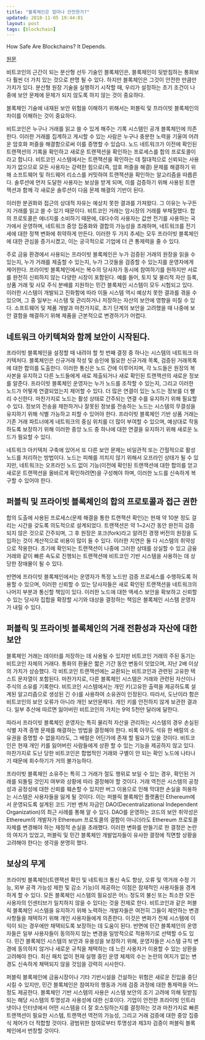 ```yaml
---
title: "블록체인은 얼마나 안전한가?"
updated: 2018-11-05 19:44:01
layout: post
tags: [blockchain]
---
```


How Safe Are Blockchains? It Depends.

[원문](https://hbr.org/2017/03/how-safe-are-blockchains-it-depends)

비트코인의 근간이 되는 분산형 선두 기술인 블록체인은, 블록체인이 뒷받침하는 통화보다 훨씬 더 가치 있는 것으로 판명 될 수 있다. 하지만 블록체인은 그것이 안전한 만큼만 가치가 있다. 분산형 원장 기술을 실행하기 시작할 때, 우리가 설정하는 초기 조건이 나중에 보안 문제에 문제가 되지 않도록 하지 않는 것이 중요하다.

블록체인 기술에 내재된 보안 위험을 이해하기 위해서는 퍼블릭 및 프라이빗 블록체인의 차이를 이해하는 것이 중요하다.

비트코인은 누구나 거래를 읽고 쓸 수 있게 해주는 기록 시스템인 공개 블록체인에 의존한다. 이러한 거래를 집계하고 게시할 수 있는 사람은 누구나 충분한 노력을 기울여 어려운 암호화 퍼즐을 해결함으로써 이를 증명할 수 있습다. 노드 네트워크가 이전에 확인된 트랜잭션의 기록을 확인하고 새로운 트랜잭션을 확인하는 프로세스를 합의 프로토콜이라고 합니다. 비트코인 시스템에서는 트랜잭션을 확인하는 데 절대적으로 신뢰되는 사용자가 없으므로 모든 사용자는 강력한 힘으로(즉, 암호 퍼즐을 해결) 문제를 해결하기 위해 소프트웨어 및 하드웨어 리소스를 커밋하여 트랜잭션을 확인하는 알고리즘을 따릅른다. 솔루션에 먼저 도달한 사용자는 보상을 받게 되며, 이를 검증하기 위해 사용된 트랜잭션과 함께 각 새로운 솔루션이 다음 문제 해결의 기반이 된다.

이러한 분권화와 접근의 상대적 자유는 예상치 못한 결과를 가져왔다. 그 이유는 누구든지 거래를 읽고 쓸 수 있기 때문이다. 비트코인 거래는 암시장의 거래를 부채질했다. 합의 프로토콜은 에너지를 소비하기 때문에, 대다수의 사용자는 값싼 전기를 사용하는 국가에서 운영하며, 네트워크 중앙 집중화와 결합의 가능성을 초래하며, 네트워크를 전기세에 대한 정책 변화에 취약하게 만든다. 이러한 두 가지 추세는 모두 프라이빗 블록체인에 대한 관심을 증가시켰고, 이는 궁극적으로 기업에 더 큰 통제력을 줄 수 있다.

주로 금융 환경에서 사용되는 프라이빗 블록체인은 누가 검증된 거래의 원장을 읽을 수 있는지, 누가 거래를 제출할 수 있는지, 누가 그것들을 검증할 수 있는지를 운영자에게 제어한다. 프라이빗 블록체인에서는 복수의 당사자가 동시에 참여하기를 원하지만 서로를 완전히 신뢰하지 않는 다양한 시장이 포함된다. 예를 들어, 토지 및 물리적 자산 등록, 상품 거래 및 사모 주식 분배를 지원하는 민간 블록체인 시스템이 모두 시험되고 있다. 이러한 시스템이 개발되고 진화함에 따라 이들 시스템 역시 예상치 못한 결과를 겪을 수 있으며, 그 중 일부는 시스템 및 관리하거나 저장하는 자산의 보안에 영향을 미칠 수 있다. 소프트웨어 및 제품 개발과 마찬가지로, 초기 단계의 보안을 고려했을 때 나중에 보안 결함을 해결하기 위해 제품을 근본적으로 변경하기가 어렵다.

## 네트워크 아키텍쳐와 함께 보안이 시작된다.

프라이빗 블록체인을 설정할 때 내려야 할 첫 번째 결정 중 하나는 시스템의 네트워크 아키텍처다. 블록체인은 신규거래 작성 및 승인에 필요한 신규거래 목록, 검증된 거래목록에 대한 합의를 도출한다. 이러한 통신은 노드 간에 이루어지며, 각 노드들은 원장의 복사본을 유지하고 다른 노드들에게 새로 제출되거나 새로 확인된 트랜잭션의 새로운 정보를 알준다. 프라이빗 블록체인 운영자는 누가 노드를 조작할 수 있는지, 그리고 이러한 노드가 어떻게 연결되었는지 제어할 수 있다. 더 많은 연결이 있는 노드는 정보를 더 빨리 수신한다. 마찬가지로 노드는 활성 상태로 간주되는 연결 수를 유지하기 위해 필요할 수 있다. 정보의 전송을 제한하거나 잘못된 정보를 전송하는 노드는 시스템의 무결성을 유지하기 위해 식별 가능하고 피할 수 있어야 한다. 프라이빗 블록체인 기반 상품 거래는 기존 거래 파트너에게 네트워크의 중심 위치를 더 많이 부여할 수 있으며, 예상대로 작동하도록 보장하기 위해 이러한 중앙 노드 중 하나에 대한 연결을 유지하기 위해 새로운 노드가 필요할 수 있다.

네트워크 아키텍처 구축에 있어서 또 다른 보안 문제는 비일관적 또는 간헐적으로 활성 노드를 처리하는 방법이다. 노드는 피해를 끼치지 않기 위해서 오프라인 상태가 될 수 있지만, 네트워크는 오프라인 노드 없이 기능(이전에 확인된 트랜잭션에 대한 합의를 얻고 새로운 트랜잭션을 올바르게 확인하려면)을 구성해야 하며, 이러한 노드를 신속하게 복구할 수 있어야 한다.

## 퍼블릭 및 프라이빗 블록체인의 합의 프로토콜과 접근 권한

합의 도출에 사용된 프로세스(문제 해결을 통한 트랜잭션 확인)는 현재 약 10분 정도 걸리는 시간을 갖도록 의도적으로 설계되었다. 트랜잭션은 약 1~2시간 동안 완전히 검증되지 않은 것으로 간주되며, 그 후 원장은 포크(fork)라고 알려진 경쟁 버전의 원장을 도입하는 것이 계산적으로 비용이 많이 들 수 있다. 이러한 지연은 둘 다 시스템의 취약성으로 작용한다. 초기에 확인되는 트랜잭션이 나중에 그러한 상태를 상실할 수 있고 금융 거래와 같이 빠른 속도로 진행되는 트랜잭션에 비트코인 기반 시스템을 사용하는 데 상당한 장애물이 될 수 있다.

반면에 프라이빗 블록체인에서는 운영자가 특정 노드만 검증 프로세스를 수행하도록 허용할 수 있으며, 이러한 신뢰할 수 있는 당사자들은 새로 확인된 트랜잭션을 네트워크의 나머지 부분과 통신할 책임이 있다. 이러한 노드에 대한 액세스 보안을 확보하고 신뢰할 수 있는 당사자 집합을 확장할 시기와 대상을 결정하는 책임은 블록체인 시스템 운영자가 내릴 수 있다.

## 퍼블릭 및 프라이빗 블록체인의 거래 전환성과 자산에 대한 보안

블록체인 거래는 데이터를 저장하는 데 사용될 수 있지만 비트코인 거래의 주된 동기는 비트코인 자체의 거래다. 통화의 환율은 짧은 기간 동안 변동이 잇었으며, 지난 2배 이상의 가치가 상승했다. 각 비트코인 트랜잭션에는 교환되는 비트코인과 관련된 고유한 텍스트 문자열이 포함된다. 마찬가지로, 다른 블록체인 시스템은 거래와 관련된 자산이나 주식의 소유를 기록한다. 비트코인 시스템에서는 개인 키(고유한 출력을 제공하도록 설계된 알고리즘으로 생성된 긴 수)를 사용하여 소유권이 인정된다. 따라서, 도난이라 함은 비트코인의 보안 오류가 아니라 개인 보안문제다. 개인 키를 안전하지 않게 보관한 결과다. 일부 추산에 따르면 잃어버린 비트코인의 가치는 9억 5천만 달러에 달한다.

따라서 프라이빗 블록체인 운영자는 특히 물리적 자산을 관리하는 시스템의 경우 손실된 식별 자격 증명 문제를 해결하는 방법을 결정해야 한다. 비록 아무도 석유 한 배럴의 소유권을 증명할 수 없을지라도, 그 배럴은 어딘가에 존재 할 필요가 있을 것이다. 비트코인은 현재 개인 키를 잃어버린 사람들에게 상환 할 수 있는 기능을 제공하지 않고 있다. 마찬가지로 도난 당한 비트코인은 합법적인 거래와 구별이 안 되는 확인 노드에 나타나기 때문에 회수하기가 거의 불가능하다.

프라이빗 블록체인 소유주는 특히 그 거래가 절도 행위로 보일 수 있는 경우, 확인된 거래를 되돌릴 것인지 여부와 상황에 따라 결정해야 할 것이다. 거래 역전은 시스템의 공정성과 공정성에 대한 신뢰를 훼손할 수 있지만 버그 이용으로 인해 막대한 손실을 허용하는 시스템은 사용자들을 잃게 될 것이다. 이는 퍼블릭 블록체인 플랫폼인 Ethereum에서 운영되도록 설계된 코드 기반 벤처 자금인 DAO(Decentralizational Independent Organization)의 최근 사례를 통해 알 수 있다. DAO를 운영하는 코드의 보안 취약성은 Ethereum의 개발자가 Ethereum 프로토콜의 결함이 아니더라도 Ethereum 프로토콜 자체를 변경해야 하는 재정적 손실을 초래했다. 이러한 변화를 만들기로 한 결정은 논란의 여지가 있었고, 퍼블릭 및 민간 블록체인 개발업자들이 유사한 결정에 직면할 상황을 고려해야 한다는 생각을 분명히 했다.

## 보상의 무게

프라이빗 블록체인(트랜잭션 확인 및 네트워크 통신 속도 향상, 오류 및 역거래 수정 기능, 외부 공격 가능성 제한 및 감소 기능)이 제공하는 이점은 잠재적인 사용자들을 경계하게 할 수 있다. 모든 블록체인 시스템의 필요성은 어느 정도의 불신 또는 최소한 모든 사용자의 인센티브가 일치하지 않을 수 있다는 것을 전제로 한다. 비트코인과 같은 퍼블릭 블록체인 시스템을 유지하기 위해 노력하는 개발자들은 여전히 그들이 제안하는 변경사항들을 채택하기 위해 개인 사용자들에게 의존한다. 이것은 변화가 전체 시스템에 이익이 되는 경우에만 채택되도록 보장하는 데 도움이 된다. 반면에 민간 블록체인의 운영자들은 일부 사용자들이 동의하지 않는 변경을 일방적으로 적용하기로 선택할 수도 있다. 민간 블록체인 시스템의 보안과 유용성을 보장하기 위해, 운영자들은 시스템 규칙 변경에 동의하지 않거나 새로운 규칙을 채택하는 데 느린 사용자가 이용할 수 있는 상환을 고려해야 한다. 최신 패치 없이 현재 실행 중인 운영 체제의 수는 논란의 여지가 없는 변경도 신속하게 채택되지 않을 것임을 강력히 시사한다.

퍼블릭 블록체인에 금융시장이나 기타 기반시설을 건설하는 위험은 새로운 진입을 중단시킬 수 있지만, 민간 블록체인은 참여자의 행동과 거래 검증 과정에 대한 통제력을 어느 정도 제공한다. 블록체인 기반 시스템의 사용은 시스템 보안의 조기 고려에 의해 뒷받침되는 해당 시스템의 투명성과 사용성에 대한 신호이다. 기업이 안전한 프라이빗 인트라넷이나 인터넷에서 어떤 시스템을 더 잘 호스팅하는지를 결정하는 것과 마찬가지로 빠른 트랜잭션이 필요한 시스템, 트랜잭션 역전의 가능성, 그리고 거래 검증에 대한 중앙 집중식 제어가 더 적합할 것이다. 광범위한 참여로부터 투명성과 제3자 검증이 퍼블릭 블록체인에서 번창할 것이다.